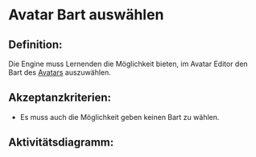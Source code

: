 # Avatar Bart auswählen


## Definition:

Die Engine muss Lernenden die Möglichkeit bieten, im Avatar Editor den Bart des [Avatars](Avatar-GE.md) auszuwählen.


## Akzeptanzkriterien:

- Es muss auch die Möglichkeit geben keinen Bart zu wählen.

## Aktivitätsdiagramm:


